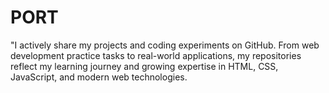 # PORT
"I actively share my projects and coding experiments on GitHub. From web development practice tasks to real-world applications, my repositories reflect my learning journey and growing expertise in HTML, CSS, JavaScript, and modern web technologies.
